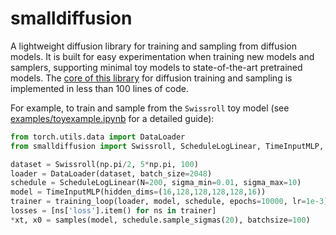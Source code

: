 # smalldiffusion

A lightweight diffusion library for training and sampling from diffusion
models. It is built for easy experimentation when training new models and
samplers, supporting minimal toy models to state-of-the-art pretrained
models. The [core of this library](/src/smalldiffusion/diffusion.py)
for diffusion training and sampling is implemented in less than 100 lines of
code.

For example, to train and sample from the `Swissroll` toy model (see
[examples/toyexample.ipynb](/examples/toyexample.ipynb) for a detailed
guide):

```python
from torch.utils.data import DataLoader
from smalldiffusion import Swissroll, ScheduleLogLinear, TimeInputMLP, training_loop, samples

dataset = Swissroll(np.pi/2, 5*np.pi, 100)
loader = DataLoader(dataset, batch_size=2048)
schedule = ScheduleLogLinear(N=200, sigma_min=0.01, sigma_max=10)
model = TimeInputMLP(hidden_dims=(16,128,128,128,128,16))
trainer = training_loop(loader, model, schedule, epochs=10000, lr=1e-3)
losses = [ns['loss'].item() for ns in trainer]
*xt, x0 = samples(model, schedule.sample_sigmas(20), batchsize=100)
```
